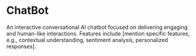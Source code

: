 # ChatBot
An interactive conversational AI chatbot focused on delivering engaging and human-like interactions. Features include [mention specific features, e.g., contextual understanding, sentiment analysis, personalized responses].
